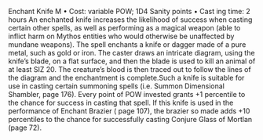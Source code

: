 Enchant Knife M
• Cost:  variable POW; 1D4 Sanity points
•
 Cast
ing time: 2 hours
An enchanted knife increases the likelihood of success 
when casting certain other spells, as well as performing as 
a magical weapon (able to inflict harm on Mythos entities 
who would otherwise be unaffected by mundane weapons). 
The spell enchants a knife or dagger made of a pure metal, 
such as gold or iron. The caster draws an intricate diagram, 
using the knife’s blade, on a flat surface, and then the blade 
is used to kill an animal of at least SIZ 20. The creature’s 
blood is then traced out to follow the lines of the diagram 
and the enchantment is complete.Such a knife is suitable for use in casting certain 
summoning spells (i.e. Summon Dimensional Shambler, 
page 176). Every point of POW invested grants +1 percentile 
to the chance for success in casting that spell. If this knife 
is used in the performance of Enchant Brazier ( page 107), 
the brazier so made adds +10 percentiles to the chance for 
successfully casting Conjure Glass of Mortlan (page 72).
